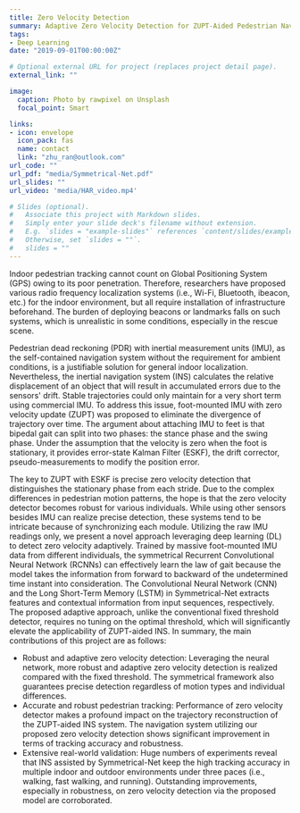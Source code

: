 ```yaml
---
title: Zero Velocity Detection
summary: Adaptive Zero Velocity Detection for ZUPT-Aided Pedestrian Navigation System.
tags:
- Deep Learning
date: "2019-09-01T00:00:00Z"

# Optional external URL for project (replaces project detail page).
external_link: ""

image:
  caption: Photo by rawpixel on Unsplash
  focal_point: Smart

links:
- icon: envelope
  icon_pack: fas
  name: contact
  link: "zhu_ran@outlook.com"
url_code: ""
url_pdf: "media/Symmetrical-Net.pdf"
url_slides: ""
url_video: 'media/HAR_video.mp4'

# Slides (optional).
#   Associate this project with Markdown slides.
#   Simply enter your slide deck's filename without extension.
#   E.g. `slides = "example-slides"` references `content/slides/example-slides.md`.
#   Otherwise, set `slides = ""`.
#   slides = ""
---
```


Indoor pedestrian tracking cannot count on Global Positioning System (GPS) owing to its poor penetration. Therefore, researchers have proposed various radio frequency localization systems (i.e., Wi-Fi, Bluetooth, ibeacon, etc.) for the indoor environment, but all require installation of infrastructure beforehand. The burden of deploying beacons or landmarks falls on such systems, which is unrealistic in some conditions, especially in the rescue scene.

Pedestrian dead reckoning (PDR) with inertial measurement units (IMU), as the self-contained navigation system without the requirement for ambient conditions, is a justifiable solution for general indoor localization. Nevertheless, the inertial navigation system (INS) calculates the relative displacement of an object that will result in accumulated errors due to the sensors' drift. Stable trajectories could only maintain for a very short term using commercial IMU. To address this issue, foot-mounted IMU with zero velocity update (ZUPT) was proposed to eliminate the divergence of trajectory over time. The argument about attaching IMU to feet is that bipedal gait can split into two phases&#58; the stance phase and the swing phase. Under the assumption that the velocity is zero when the foot is stationary, it provides error-state Kalman Filter (ESKF), the drift corrector, pseudo-measurements to modify the position error.

The key to ZUPT with ESKF is precise zero velocity detection that distinguishes the stationary phase from each stride. Due to the complex differences in pedestrian motion patterns, the hope is that the zero velocity detector becomes robust for various individuals. While using other sensors besides IMU can realize precise detection, these systems tend to be intricate because of synchronizing each module. Utilizing the raw IMU readings only, we present a novel approach leveraging deep learning (DL) to detect zero velocity adaptively. Trained by massive foot-mounted IMU data from different individuals, the symmetrical Recurrent Convolutional Neural Network (RCNNs) can effectively learn the law of gait because the model takes the information from forward to backward of the undetermined time instant into consideration. The Convolutional Neural Network (CNN) and the Long Short-Term Memory (LSTM) in Symmetrical-Net extracts features and contextual information from input sequences, respectively. The proposed adaptive approach, unlike the conventional fixed threshold detector, requires no tuning on the optimal threshold, which will significantly elevate the applicability of ZUPT-aided INS. In summary, the main contributions of this project are as follows&#58;

- Robust and adaptive zero velocity detection&#58; Leveraging the neural network, more robust and adaptive zero velocity detection is realized compared with the fixed threshold. The symmetrical framework also guarantees precise detection regardless of motion types and individual differences.
- Accurate and robust pedestrian tracking&#58; Performance of zero velocity detector makes a profound impact on the trajectory reconstruction of the ZUPT-aided INS system. The navigation system utilizing our proposed zero velocity detection shows significant improvement in terms of tracking accuracy and robustness.
- Extensive real-world validation&#58; Huge numbers of experiments reveal that INS assisted by Symmetrical-Net keep the high tracking accuracy in multiple indoor and outdoor environments under three paces (i.e., walking, fast walking, and running). Outstanding improvements, especially in robustness, on zero velocity detection via the proposed model are corroborated.

